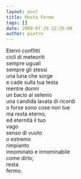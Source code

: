 ```yaml
---
layout: post
title: Resta Fermo
tags: []
date: 2009-07-29 22:25:00
author: pietro
---
```

Eterni conflitti<br/>cicli di meteoriti<br/>sempre uguali<br/>sempre gli stessi<br/>una luna che sorge<br/>e cade sulla tua testa<br/>mentre dormi<br/>un bacio al selenio<br/>una candida lavata di ricordi<br/>o forse sono cose non tue<br/>ma resta eterno,<br/>ed eternità il tuo<br/>vago<br/>senso di vuoto<br/>o estremo<br/>rimpianto<br/>innominato e innominabile<br/>come dirlo;<br/>resta<br/>fermo.
